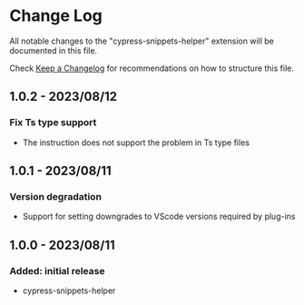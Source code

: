 # Change Log

All notable changes to the "cypress-snippets-helper" extension will be documented in this file.

Check [Keep a Changelog](http://keepachangelog.com/) for recommendations on how to structure this file.

## 1.0.2 - 2023/08/12

### Fix Ts type support

- The instruction does not support the problem in Ts type files

## 1.0.1 - 2023/08/11

### Version degradation

- Support for setting downgrades to VScode versions required by plug-ins

## 1.0.0 - 2023/08/11

### Added: initial release

- cypress-snippets-helper
